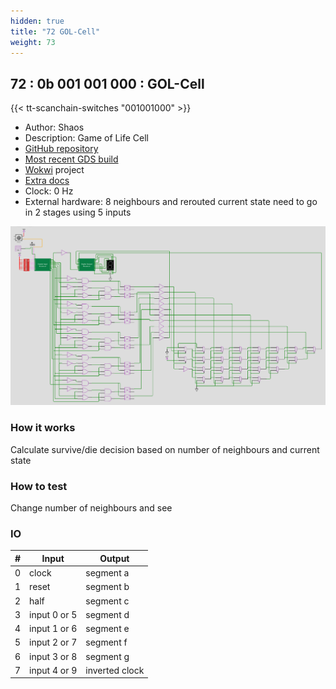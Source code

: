 ```yaml
---
hidden: true
title: "72 GOL-Cell"
weight: 73
---
```


## 72 : 0b 001 001 000 : GOL-Cell

{{< tt-scanchain-switches "001001000" >}}

* Author: Shaos
* Description: Game of Life Cell
* [GitHub repository](https://github.com/shaos-net/tt02-submission-shaos2)
* [Most recent GDS build](https://github.com/shaos-net/tt02-submission-shaos2/actions/runs/3545474888)
* [Wokwi](https://wokwi.com/projects/349011320806310484) project
* [Extra docs]()
* Clock: 0 Hz
* External hardware: 8 neighbours and rerouted current state need to go in 2 stages using 5 inputs

![picture](images/wokwi-sch.png)

### How it works

Calculate survive/die decision based on number of neighbours and current state

### How to test

Change number of neighbours and see

### IO

| # | Input        | Output       |
|---|--------------|--------------|
| 0 | clock  | segment a |
| 1 | reset  | segment b |
| 2 | half  | segment c |
| 3 | input 0 or 5  | segment d |
| 4 | input 1 or 6  | segment e |
| 5 | input 2 or 7  | segment f |
| 6 | input 3 or 8  | segment g |
| 7 | input 4 or 9  | inverted clock |
